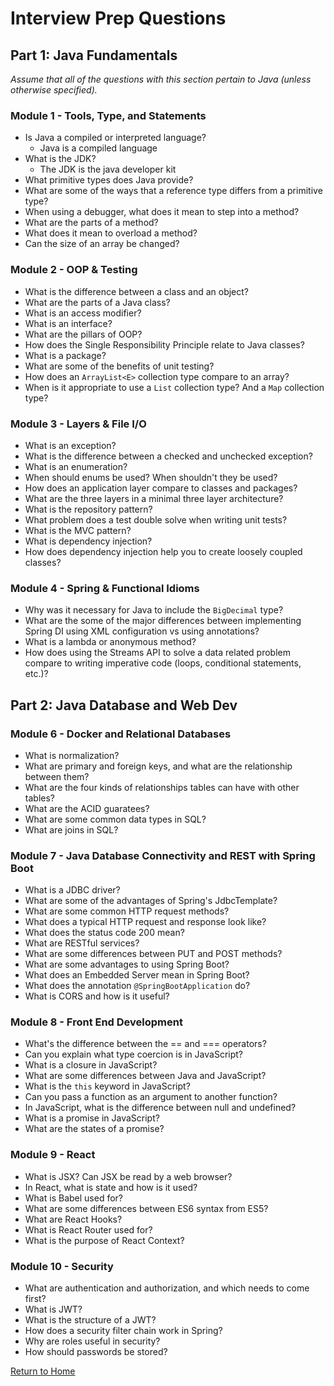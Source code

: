 
# Interview Prep Questions

## Part 1: Java Fundamentals 

_Assume that all of the questions with this section pertain to Java (unless otherwise specified)._

### Module 1 - Tools, Type, and Statements

* Is Java a compiled or interpreted language?
    * Java is a compiled language
* What is the JDK?
    * The JDK is the java developer kit
* What primitive types does Java provide?
* What are some of the ways that a reference type differs from a primitive type?
* When using a debugger, what does it mean to step into a method?
* What are the parts of a method?
* What does it mean to overload a method?
* Can the size of an array be changed?

### Module 2 - OOP & Testing

* What is the difference between a class and an object?
* What are the parts of a Java class?
* What is an access modifier?
* What is an interface?
* What are the pillars of OOP?
* How does the Single Responsibility Principle relate to Java classes?
* What is a package?
* What are some of the benefits of unit testing?
* How does an `ArrayList<E>` collection type compare to an array?
* When is it appropriate to use a `List` collection type? And a `Map` collection type?

### Module 3 - Layers & File I/O

* What is an exception?
* What is the difference between a checked and unchecked exception?
* What is an enumeration?
* When should enums be used? When shouldn't they be used?
* How does an application layer compare to classes and packages?
* What are the three layers in a minimal three layer architecture?
* What is the repository pattern?
* What problem does a test double solve when writing unit tests?
* What is the MVC pattern?
* What is dependency injection?
* How does dependency injection help you to create loosely coupled classes?

### Module 4 - Spring & Functional Idioms

* Why was it necessary for Java to include the `BigDecimal` type?
* What are the some of the major differences between implementing Spring DI using XML configuration vs using annotations?
* What is a lambda or anonymous method?
* How does using the Streams API to solve a data related problem compare to writing imperative code (loops, conditional statements, etc.)?

## Part 2: Java Database and Web Dev

### Module 6 - Docker and Relational Databases

* What is normalization?
* What are primary and foreign keys, and what are the relationship between them?
* What are the four kinds of relationships tables can have with other tables?
* What are the ACID guaratees?
* What are some common data types in SQL?
* What are joins in SQL?

### Module 7 - Java Database Connectivity and REST with Spring Boot

* What is a JDBC driver?
* What are some of the advantages of Spring's JdbcTemplate?
* What are some common HTTP request methods?
* What does a typical HTTP request and response look like?
* What does the status code 200 mean?
* What are RESTful services?
* What are some differences between PUT and POST methods?
* What are some advantages to using Spring Boot?
* What does an Embedded Server mean in Spring Boot?
* What does the annotation `@SpringBootApplication` do?
* What is CORS and how is it useful?

### Module 8 - Front End Development

* What's the difference between the == and === operators?
* Can you explain what type coercion is in JavaScript?
* What is a closure in JavaScript?
* What are some differences between Java and JavaScript?
* What is the `this` keyword in JavaScript?
* Can you pass a function as an argument to another function?
* In JavaScript, what is the difference between null and undefined?
* What is a promise in JavaScript?
* What are the states of a promise?

### Module 9 - React

* What is JSX?  Can JSX be read by a web browser?
* In React, what is state and how is it used?
* What is Babel used for?
* What are some differences between ES6 syntax from ES5?
* What are React Hooks?
* What is React Router used for?
* What is the purpose of React Context?

### Module 10 - Security

* What are authentication and authorization, and which needs to come first?
* What is JWT?
* What is the structure of a JWT?
* How does a security filter chain work in Spring?
* Why are roles useful in security?
* How should passwords be stored?

[Return to Home](../README.md)
